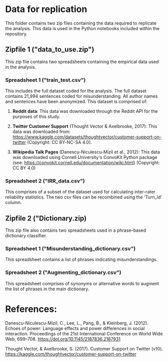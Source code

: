 # Data for replication

This folder contains two zip files containing the data required to replicate the analysis. This data is used in the Python notebooks included within the repository.

## Zipfile 1 ("data_to_use.zip")

This zip file contains two spreadsheets containing the empirical data used in the analysis.

### Spreadsheet 1 ("train_test.csv") 

This includes the full dataset coded for the analysis. The full dataset contains 21,994 sentences coded for misunderstanding. All author names and sentences have been anonymized.
This dataset is comprised of:

1. **Reddit data**: This data was downloaded through the Reddit API for the purposes of this study.

2. **Twitter Customer Support** (Thought Vector & Axelbrooke, 2017): This data was downloaded from: https://www.kaggle.com/datasets/thoughtvector/customer-support-on-twitter (Copyright: CC BY-NC-SA 4.0).

3. **Wikipedia Talk Pages** (Danescu-Niculescu-Mizil et al., 2012): This data was downloaded using Cornell University's ConvoKit Python package (see: https://convokit.cornell.edu/documentation/wiki.html) (Copyright: CC BY 4.0)

### Spreadsheet 2 ("IRR_data.csv") 

This comprises of a subset of the dataset used for calculating inter-rater reliability statistics. The two csv files can be recombined using the 'Turn_id' column.

## Zipfile 2 ("Dictionary.zip)

This zip file also contains two spreadsheets used in a phrase-based dictionary classifier. 

### Spreadsheet 1 ("Misunderstanding_dictionary.csv")

This spreadsheet contains a list of phrases indicating misunderstandings. 

### Spreadsheet 2 ("Augmenting_dictionary.csv")

This spreadsheet comprises of synonyms or alternative words to augment the list of phrases in the main dictionary.

# References: 

Danescu-Niculescu-Mizil, C., Lee, L., Pang, B., & Kleinberg, J. (2012). Echoes of power: Language effects and power differences in social interaction. Proceedings of the 21st International Conference on World Wide Web, 699–708. https://doi.org/10.1145/2187836.2187931

Thought Vector, & Axelbrooke, S. (2017). Customer Support on Twitter (v10). https://kaggle.com/thoughtvector/customer-support-on-twitter
